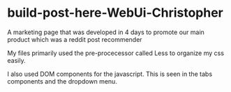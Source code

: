 # build-post-here-WebUi-Christopher
A marketing page that was developed in 4 days to promote our main product which was a reddit post recommender 

My files primarily used the pre-procecessor called Less to organize my css easily. 

I also used DOM components for the javascript. This is seen in the tabs components and the dropdown menu.
